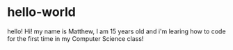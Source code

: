 # hello-world
hello!
Hi! my name is Matthew, I am 15 years old and i'm learing how to code for the first time in my Computer Science class!
